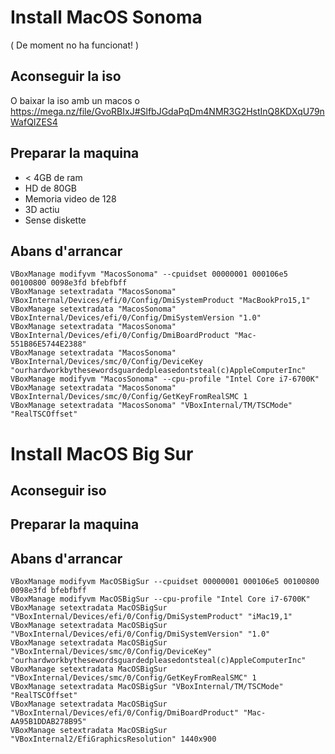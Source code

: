 # Install MacOS Sonoma
( De moment no ha funcionat! )

## Aconseguir la iso

O baixar la iso amb un macos o https://mega.nz/file/GvoRBIxJ#SlfbJGdaPqDm4NMR3G2HstInQ8KDXqU79nWafQIZES4

## Preparar la maquina

*  < 4GB de ram
* HD de 80GB
* Memoria video de 128
* 3D actiu
* Sense diskette

## Abans d'arrancar
```
VBoxManage modifyvm "MacosSonoma" --cpuidset 00000001 000106e5 00100800 0098e3fd bfebfbff
VBoxManage setextradata "MacosSonoma" VBoxInternal/Devices/efi/0/Config/DmiSystemProduct "MacBookPro15,1"
VBoxManage setextradata "MacosSonoma" VBoxInternal/Devices/efi/0/Config/DmiSystemVersion "1.0"
VBoxManage setextradata "MacosSonoma" VBoxInternal/Devices/efi/0/Config/DmiBoardProduct "Mac-551B86E5744E2388"
VBoxManage setextradata "MacosSonoma" VBoxInternal/Devices/smc/0/Config/DeviceKey "ourhardworkbythesewordsguardedpleasedontsteal(c)AppleComputerInc"
VBoxManage modifyvm "MacosSonoma" --cpu-profile "Intel Core i7-6700K"
VBoxManage setextradata "MacosSonoma" VBoxInternal/Devices/smc/0/Config/GetKeyFromRealSMC 1
VBoxManage setextradata "MacosSonoma" "VBoxInternal/TM/TSCMode" "RealTSCOffset"
```

# Install MacOS Big Sur

## Aconseguir iso

## Preparar la maquina

## Abans d'arrancar
```
VBoxManage modifyvm MacOSBigSur --cpuidset 00000001 000106e5 00100800 0098e3fd bfebfbff
VBoxManage modifyvm MacOSBigSur --cpu-profile "Intel Core i7-6700K"
VBoxManage setextradata MacOSBigSur "VBoxInternal/Devices/efi/0/Config/DmiSystemProduct" "iMac19,1"
VBoxManage setextradata MacOSBigSur "VBoxInternal/Devices/efi/0/Config/DmiSystemVersion" "1.0"
VBoxManage setextradata MacOSBigSur "VBoxInternal/Devices/smc/0/Config/DeviceKey" "ourhardworkbythesewordsguardedpleasedontsteal(c)AppleComputerInc"
VBoxManage setextradata MacOSBigSur "VBoxInternal/Devices/smc/0/Config/GetKeyFromRealSMC" 1
VBoxManage setextradata MacOSBigSur "VBoxInternal/TM/TSCMode" "RealTSCOffset"
VBoxManage setextradata MacOSBigSur "VBoxInternal/Devices/efi/0/Config/DmiBoardProduct" "Mac-AA95B1DDAB278B95"
VBoxManage setextradata MacOSBigSur "VBoxInternal2/EfiGraphicsResolution" 1440x900
```
